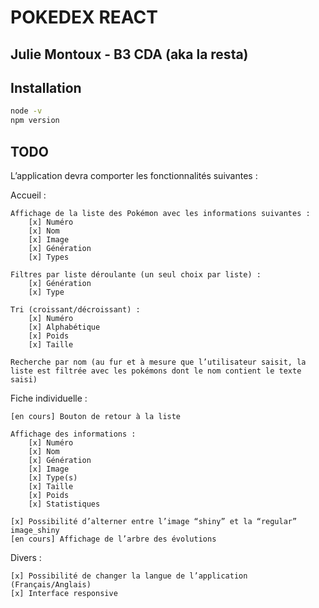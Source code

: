 # POKEDEX REACT
## Julie Montoux - B3 CDA (aka la resta)

## Installation

```bash
node -v
npm version
```

## TODO

L’application devra comporter les fonctionnalités suivantes :

Accueil :

    Affichage de la liste des Pokémon avec les informations suivantes :
        [x] Numéro
        [x] Nom
        [x] Image
        [x] Génération
        [x] Types

    Filtres par liste déroulante (un seul choix par liste) :
        [x] Génération
        [x] Type
        
    Tri (croissant/décroissant) :
        [x] Numéro
        [x] Alphabétique
        [x] Poids
        [x] Taille

    Recherche par nom (au fur et à mesure que l’utilisateur saisit, la liste est filtrée avec les pokémons dont le nom contient le texte saisi)

Fiche individuelle :

    [en cours] Bouton de retour à la liste

    Affichage des informations :
        [x] Numéro
        [x] Nom
        [x] Génération
        [x] Image
        [x] Type(s)
        [x] Taille
        [x] Poids
        [x] Statistiques

    [x] Possibilité d’alterner entre l’image “shiny” et la “regular”
    image_shiny
    [en cours] Affichage de l’arbre des évolutions

Divers :

    [x] Possibilité de changer la langue de l’application (Français/Anglais)
    [x] Interface responsive